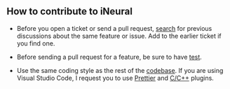 ## How to contribute to iNeural

- Before you open a ticket or send a pull request, [search](https://github.com/fkkarakurt/iNeural/issues) for previous discussions about the same feature or issue. Add to the earlier ticket if you find one.

- Before sending a pull request for a feature, be sure to have [test](https://github.com/fkkarakurt/iNeural/tree/master/test).

- Use the same coding style as the rest of the [codebase](https://github.com/fkkarakurt/iNeural/tree/master/src). If you are using Visual Studio Code, I request you to use [Prettier](https://prettier.io/) and [C/C++](https://code.visualstudio.com/docs/languages/cpp) plugins.
